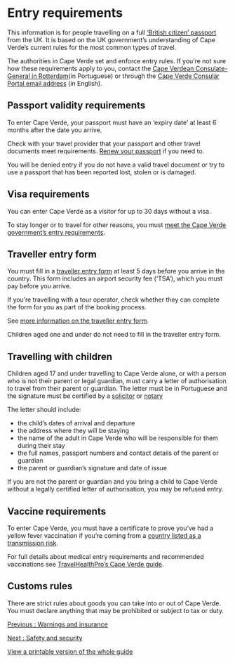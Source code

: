 # Entry requirements

This information is for people travelling on a full [‘British citizen’ passport](https://www.gov.uk/types-of-british-nationality) from the UK. It is based on the UK government’s understanding of Cape Verde’s current rules for the most common types of travel.

The authorities in Cape Verde set and enforce entry rules. If you’re not sure how these requirements apply to you, contact the [Cape Verdean Consulate-General in Rotterdam](https://conscv.nl/pt/)(in Portuguese) or through the [Cape Verde Consular Portal email address](https://portalconsular.mnec.gov.cv/en/contactos) (in English).

## Passport validity requirements

To enter Cape Verde, your passport must have an ‘expiry date’ at least 6 months after the date you arrive.

Check with your travel provider that your passport and other travel documents meet requirements. [Renew your passport](https://www.gov.uk/renew-adult-passport/renew) if you need to.

You will be denied entry if you do not have a valid travel document or try to use a passport that has been reported lost, stolen or is damaged.

## Visa requirements

You can enter Cape Verde as a visitor for up to 30 days without a visa.

To stay longer or to travel for other reasons, you must [meet the Cape Verde government’s entry requirements](https://portalconsular.mnec.gov.cv/en/vistos).

## Traveller entry form

You must fill in a [traveller entry form](https://registration.cv.zetes.com/(S(kd4qtyrmdl3p5irg2blanwr1))/Pages/CapeVerde/PersonalInfo.aspx) at least 5 days before you arrive in the country. This form includes an airport security fee (‘TSA’), which you must pay before you arrive.

If you’re travelling with a tour operator, check whether they can complete the form for you as part of the booking process.

See [more information on the traveller entry form](https://portalconsular.mnec.gov.cv/en/perguntas-frequentes).

Children aged one and under do not need to fill in the traveller entry form.

## Travelling with children

Children aged 17 and under travelling to Cape Verde alone, or with a person who is not their parent or legal guardian, must carry a letter of authorisation to travel from their parent or guardian. The letter must be in Portuguese and the signature must be certified by a [solicitor](https://solicitors.lawsociety.org.uk/) or [notary](https://www.facultyoffice.org.uk/notaries/find-a-notary/)

The letter should include:

* the child’s dates of arrival and departure
* the address where they will be staying
* the name of the adult in Cape Verde who will be responsible for them during their stay
* the full names, passport numbers and contact details of the parent or guardian
* the parent or guardian’s signature and date of issue

If you are not the parent or guardian and you bring a child to Cape Verde without a legally certified letter of authorisation, you may be refused entry.

## Vaccine requirements

To enter Cape Verde, you must have a certificate to prove you’ve had a yellow fever vaccination if you’re coming from a [country listed as a transmission risk](https://nathnacyfzone.org.uk/factsheet/65/countries-with-risk-of-yellow-fever-transmission).

For full details about medical entry requirements and recommended vaccinations see [TravelHealthPro’s Cape Verde guide](https://travelhealthpro.org.uk/country/43/cape-verde#Vaccine_Recommendations).

## Customs rules

There are strict rules about goods you can take into or out of Cape Verde. You must declare anything that may be prohibited or subject to tax or duty.

[Previous
:
Warnings and insurance](/foreign-travel-advice/cape-verde)

[Next
:
Safety and security](/foreign-travel-advice/cape-verde/safety-and-security)

[View a printable version of the whole guide](/foreign-travel-advice/cape-verde/print)
